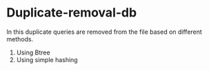 # Duplicate-removal-db
In this duplicate queries are removed from the file based on different methods.
1. Using Btree 
2. Using simple hashing
